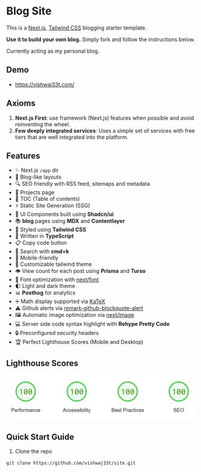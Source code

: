 # Blog Site

This is a [Next.js](https://nextjs.org/), [Tailwind CSS](https://tailwindcss.com/) blogging starter template.

**Use it to build your own blog.** Simply fork and follow the instructions below.

Currently acting as my personal blog.

## Demo

- https://vishwaj33t.com/

## Axioms

1. **Next.js First**: use framework (Next.js) features when possible and avoid reinventing the wheel.
2. **Few deeply integrated services**: Uses a simple set of services with free tiers that are well integrated into the platform.

## Features

- ✨ Next.js `/app` dir
- 📝 Blog-like layouts
- 🔍 SEO friendly with RSS feed, sitemaps and metadata
- 🚀 Projects page
- 📑 TOC (Table of contents)
- ⚡ Static Site Generation (SSG)
- 🎨 UI Components built using **Shadcn/ui**
- 📚 **blog** pages using **MDX** and **Contentlayer**
- 🎯 Styled using **Tailwind CSS**
- 📘 Written in **TypeScript**
- 📋 Copy code button
- 🔎 Search with **cmd+k**
- 📱 Mobile-friendly
- 🎨 Customizable tailwind theme
- 👁️ View count for each post using **Prisma** and **Turso**
- 📝 Font optimization with [next/font](https://nextjs.org/docs/app/api-reference/components/font)
- 🌓 Light and dark theme
- 📊 **Posthog** for analytics
- ➗ Math display supported via [KaTeX](https://katex.org/)
- ⚠️ Github alerts via [remark-github-blockquote-alert](https://github.com/jaywcjlove/remark-github-blockquote-alert)
- 🖼️ Automatic image optimization via [next/image](https://nextjs.org/docs/basic-features/image-optimization)
- 💻 Server side code syntax highlight with **Rehype Pretty Code**
- 🔒 Preconfigured security headers
- 🏆 Perfect Lighthouse Scores (Mobile and Desktop)

## Lighthouse Scores

![Lighthouse Scores](lighthouse_scores.png)

## Quick Start Guide

1. Clone the repo

```bash
git clone https://github.com/vishwaj33t/site.git
```
